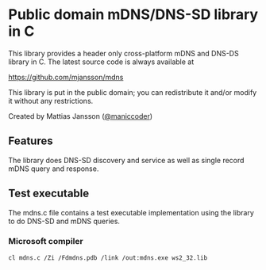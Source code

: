 # Public domain mDNS/DNS-SD library in C

This library provides a header only cross-platform mDNS and DNS-DS library in C. The latest source code is always available at

https://github.com/mjansson/mdns

This library is put in the public domain; you can redistribute it and/or modify it without any restrictions.

Created by Mattias Jansson ([@maniccoder](https://twitter.com/maniccoder))

## Features

The library does DNS-SD discovery and service as well as single record mDNS query and response.

## Test executable
The mdns.c file contains a test executable implementation using the library to do DNS-SD and mDNS queries.

### Microsoft compiler
`cl mdns.c /Zi /Fdmdns.pdb /link /out:mdns.exe ws2_32.lib`
